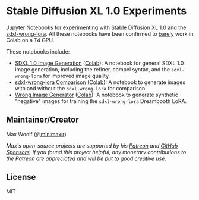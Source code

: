 # Stable Diffusion XL 1.0 Experiments

Jupyter Notebooks for experimenting with Stable Diffusion XL 1.0 and the [sdxl-wrong-lora](https://huggingface.co/minimaxir/sdxl-wrong-lora). All these notebooks have been confirmed to [barely](https://twitter.com/minimaxir/status/1691156740111568896) work in Colab on a T4 GPU.

These notebooks include:

- [SDXL 1.0 Image Generation](sdxl_image_generation.ipynb) ([Colab](https://colab.research.google.com/github/minimaxir/sdxl-experiments/blob/main/sdxl_image_generation.ipynb)): A notebook for general SDXL 1.0 image generation, including the refiner, compel syntax, and the `sdxl-wrong-lora` for improved image quality.
- [sdxl-wrong-lora Comparison](sdxl_wrong_comparison.ipynb) ([Colab](https://colab.research.google.com/github/minimaxir/sdxl-experiments/blob/main/sdxl_wrong_comparison.ipynb)): A notebook to generate images with and without the `sdxl-wrong-lora` for comparison.
- [Wrong Image Generator](wrong_image_generator.ipynb) ([Colab](https://colab.research.google.com/github/minimaxir/sdxl-experiments/blob/main/wrong_image_generator.ipynb)): A notebook to generate synthetic "negative" images for training the `sdxl-wrong-lora` Dreambooth LoRA.

## Maintainer/Creator

Max Woolf ([@minimaxir](https://minimaxir.com))

_Max's open-source projects are supported by his [Patreon](https://www.patreon.com/minimaxir) and [GitHub Sponsors](https://github.com/sponsors/minimaxir). If you found this project helpful, any monetary contributions to the Patreon are appreciated and will be put to good creative use._

## License

MIT
